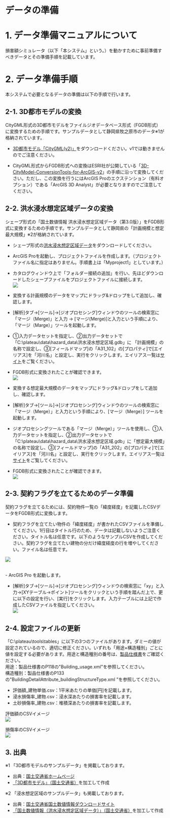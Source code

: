 # データの準備

# 1. データ準備マニュアルについて

損害額シミュレータ（以下「本システム」という。）を動かすために事前準備すべきデータとその準備手順を記載しています。


# 2. データ準備手順

本システムで必要となるデータの準備は以下の手順で行います。



## 2-1. 3D都市モデルの変換
CityGML形式の3D都市モデルをファイルジオデータベース形式（FGDB形式）に変換するための手順です。サンプルデータとして静岡県牧之原市のデータ※1が格納されています。

- [3D都市モデル「CityGML(v2)」](https://www.geospatial.jp/ckan/dataset/plateau)をダウンロードください。v1では動きませんのでご注意ください。

- CityGML形式からFGDB形式への変換はESRI社が公開している「[3D-CityModel-ConversionTools-for-ArcGIS-v2](https://github.com/EsriJapan/3D-CityModel-ConversionTools-for-ArcGIS-v2)」の手順に沿って変換してください。ただし、この変換を行うにはArcGIS Proのエクステンション（有料オプション）である「ArcGIS 3D Analyst」が必要となりますのでご注意してください。



## 2-2. 洪水浸水想定区域データの変換
シェープ形式の「国土数値情報 洪水浸水想定区域データ（第3.0版）」をFGDB形式に変換するための手順です。サンプルデータとして静岡県の「計画規模と想定最大規模」※2が格納されています。

- シェープ形式の[洪水浸水想定区域データ](https://nlftp.mlit.go.jp/ksj/gml/datalist/KsjTmplt-A31-v3_0.html)をダウンロードしてください。

- ArcGIS Proを起動し、プロジェクトファイルを作成します。（プロジェクトファイル名に指定はありません。手順書上は「Myproject1」としています。）

- カタログウィンドウ上で「フォルダー接続の追加」を行い、先ほどダウンロードしたシェープファイルをプロジェクトファイルに接続します。<br>
![](../resources/dataMan/dataMan_001.png)

- 変換する計画規模のデータをマップにドラッグ&ドロップをして追加し、確認します。

- [解析]タブ→[ツール]→[ジオプロセシング]ウィンドウのツールの検索窓に「マージ（Merge)」と入力 → [マージ(Merge)]と入力という手順により、「マージ（Marge）」ツールを起動します。

- ①入力データセットを指定し、②出力データセットで「C:\plateau\data\hazard_data\洪水浸水想定区域.gdb」に 「計画規模」の名称で設定し、③[フィールドマップ]の「A31_102」の[プロパティ]で[エイリアス]を「河川名」と設定し、実行をクリックします。エイリアス一覧は[サイト](https://nlftp.mlit.go.jp/ksj/gml/datalist/KsjTmplt-A31-v3_0.html)をご覧ください。

- FGDB形式に変換されたことが確認できます。<br>
![](../resources/dataMan/dataMan_002.png)

- 変換する想定最大規模のデータをマップにドラッグ&ドロップをして追加し、確認します。

- [解析]タブ→[ツール]→[ジオプロセシング]ウィンドウのツールの検索窓に「マージ（Merge）」と入力という手順により、[マージ（Merge）] ツールを起動します。

- ジオプロセシングツールである「マージ（Merge）」ツールを使用し、①入力データセットを指定し、②出力データセットで「C:\plateau\data\hazard_data\洪水浸水想定区域.gdb」に「想定最大規模」の名称で設定し、③[フィールドマップ]の「A31_202」の[プロパティ]で[エイリアス]を「河川名」と設定し、実行をクリックします。エイリアス一覧は[サイト](https://nlftp.mlit.go.jp/ksj/gml/datalist/KsjTmplt-A31-v3_0.html)をご覧してください。

- FGDB形式に変換されたことが確認できます。<br>
![](../resources/dataMan/dataMan_003.png)



## 2-3. 契約フラグを立てるためのデータ準備
契約フラグを立てるためには、契約物件一覧の「緯度経度」を記載したCSVデータをFGDB形式に変換します。

- 契約フラグを立てたい物件の「緯度経度」が書かれたCSVファイルを準備してください。1行目はタイトル行のため、データは記載しないようご注意ください。タイトル名は任意です。以下のようなサンプルCSVを作成してください。契約フラグを立てたい建物の分だけ緯度経度の行を増やしてください。ファイル名は任意です。<br>

![](../resources/dataMan/dataMan_009.png)

<br>
- ArcGIS Pro を起動します。

- [解析]タブ→[ツール]→[ジオプロセシング]ウィンドウの検索窓に「xy」と入力→[XYテーブル→ポイント]ツールをクリックという手順を踏んだ上で、更に以下の設定を行い、[実行]をクリックします。入力テーブルには上記で作成したCSVファイルを指定してください。<br>
![](../resources/dataMan/dataMan_005.png)



## 2-4. 設定ファイルの更新
「C:\plateau\tools\tables」に以下の3つのファイルがあります。ダミーの値が設定されているので、適切に修正ください。いずれも「用途×構造種別」ごとに値を設定する必要があります。用途と構造種別の番号は、[製品仕様書](https://www.mlit.go.jp/plateau/file/libraries/doc/plateau_doc_0001_ver03.pdf)をご確認ください。<br>
用途：製品仕様書のP118の"Building_usage.xml"を参照してください。<br>
構造種別：製品仕様書のP133の"BuildingDetailAttribute_buildingStructureType.xml "を参照してください。<br>

- 評価額_建物単価.csv：1平米あたりの単価[円]を記載します。
- 浸水損傷率_建物.csv：浸水深あたりの損害率を記載します。
- 土砂損傷率_建物.csv：堆積深あたりの損害率を記載します。<br>

評価額のCSVイメージ<br>
![](../resources/dataMan/dataMan_007.png)

損傷率のCSVイメージ<br>
![](../resources/dataMan/dataMan_008.png)



## 3. 出典
※1 「3D都市モデルのサンプルデータ」を掲載しております。
- 出典：[国土交通省ホームページ](https://www.geospatial.jp/ckan/dataset/plateau)
- [「3D都市モデル」（国土交通省）](https://www.geospatial.jp/ckan/dataset/plateau)を加工して作成

※2 「浸水想定区域のサンプルデータ」も掲載しております。
- 出典：[国土交通省国土数値情報ダウンロードサイト](https://nlftp.mlit.go.jp/ksj/gml/datalist/KsjTmplt-A31-v3_0.html)
- [「国土数値情報（洪水浸水想定区域データ）」（国土交通省）](https://nlftp.mlit.go.jp/ksj/gml/datalist/KsjTmplt-A31-v3_0.html)を加工して作成

